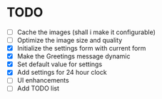 # TODO

- [ ] Cache the images (shall i make it configurable)
- [ ] Optimize the image size and quality
- [x] Initialize the settings form with current form
- [x] Make the Greetings message dynamic
- [x] Set default value for settings
- [x] Add settings for 24 hour clock
- [ ] UI enhancements
- [ ] Add TODO list